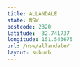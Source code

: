 ```yaml
---
title: ALLANDALE
state: NSW
postcode: 2320
latitude: -32.741737
longitude: 151.543675
url: /nsw/allandale/
layout: suburb
---
```

